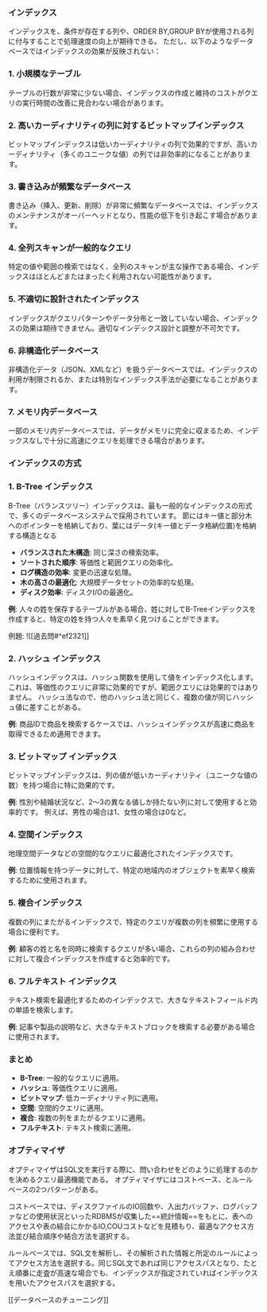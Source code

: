 ### インデックス
インデックスを、条件が存在する列や、ORDER BY,GROUP BYが使用される列に付与することで処理速度の向上が期待できる。
ただし、以下のようなデータベースではインデックスの効果が反映されない：

### 1. **小規模なテーブル**
テーブルの行数が非常に少ない場合、インデックスの作成と維持のコストがクエリの実行時間の改善に見合わない場合があります。

### 2. **高いカーディナリティの列に対するビットマップインデックス**
ビットマップインデックスは低いカーディナリティの列で効果的ですが、高いカーディナリティ（多くのユニークな値）の列では非効率的になることがあります。

### 3. **書き込みが頻繁なデータベース**
書き込み（挿入、更新、削除）が非常に頻繁なデータベースでは、インデックスのメンテナンスがオーバーヘッドとなり、性能の低下を引き起こす場合があります。

### 4. **全列スキャンが一般的なクエリ**
特定の値や範囲の検索ではなく、全列のスキャンが主な操作である場合、インデックスはほとんどまたはまったく利用されない可能性があります。

### 5. **不適切に設計されたインデックス**
インデックスがクエリパターンやデータ分布と一致していない場合、インデックスの効果は期待できません。適切なインデックス設計と調整が不可欠です。

### 6. **非構造化データベース**
非構造化データ（JSON、XMLなど）を扱うデータベースでは、インデックスの利用が制限されるか、または特別なインデックス手法が必要になることがあります。

### 7. **メモリ内データベース**
一部のメモリ内データベースでは、データがメモリに完全に収まるため、インデックスなしで十分に高速にクエリを処理できる場合があります。

### インデックスの方式

### 1. **B-Tree インデックス**
B-Tree（バランスツリー）インデックスは、最も一般的なインデックスの形式で、多くのデータベースシステムで採用されています。
節にはキー値と部分木へのポインターを格納しており、葉にはデータ(キー値とデータ格納位置)を格納する構造となる

- **バランスされた木構造**: 同じ深さの検索効率。
- **ソートされた順序**: 等価性と範囲クエリの効率化。
- **ログ構造の効率**: 変更の迅速な処理。
- **木の高さの最適化**: 大規模データセットの効率的な処理。
- **ディスク効率**: ディスクI/Oの最適化。

**例**: 人々の姓を保存するテーブルがある場合、姓に対してB-Treeインデックスを作成すると、特定の姓を持つ人々を素早く見つけることができます。

例題:
![[過去問#^ef2321]]

### 2. **ハッシュ インデックス**
ハッシュインデックスは、ハッシュ関数を使用して値をインデックス化します。これは、等価性のクエリに非常に効果的ですが、範囲クエリには効果的ではありません。
ハッシュ法なので、他のハッシュ法と同じく、複数の値が同じハッシュ値に差すことがある。

**例**: 商品IDで商品を検索するケースでは、ハッシュインデックスが高速に商品を取得できるため適用できます。

### 3. **ビットマップ インデックス**
ビットマップインデックスは、列の値が低いカーディナリティ（ユニークな値の数）を持つ場合に特に効果的です。

**例**: 性別や結婚状況など、2～3の異なる値しか持たない列に対して使用すると効率的です。
例えば、男性の場合は1、女性の場合は0など。

### 4. **空間インデックス**
地理空間データなどの空間的なクエリに最適化されたインデックスです。

**例**: 位置情報を持つデータに対して、特定の地域内のオブジェクトを素早く検索するために使用されます。

### 5. **複合インデックス**
複数の列にまたがるインデックスで、特定のクエリが複数の列を頻繁に使用する場合に便利です。

**例**: 顧客の姓と名を同時に検索するクエリが多い場合、これらの列の組み合わせに対して複合インデックスを作成すると効率的です。

### 6. **フルテキスト インデックス**
テキスト検索を最適化するためのインデックスで、大きなテキストフィールド内の単語を検索します。

**例**: 記事や製品の説明など、大きなテキストブロックを検索する必要がある場合に使用されます。

### **まとめ**
- **B-Tree**: 一般的なクエリに適用。
- **ハッシュ**: 等価性クエリに適用。
- **ビットマップ**: 低カーディナリティ列に適用。
- **空間**: 空間的クエリに適用。
- **複合**: 複数の列をまたがるクエリに適用。
- **フルテキスト**: テキスト検索に適用。

### オプティマイザ
オプティマイザはSQL文を実行する際に、問い合わせをどのように処理するのかを決めるクエリ最適機能である。
オプティマイザにはコストベース、とルールベースの2つパターンがある。

コストベースでは、ディスクファイルのIO回数や、入出力バッファ、ログバッファなどの使用状況といったRDBMSが収集した==統計情報==をもとに、表へのアクセスや表の結合にかかるIO,COUコストなどを見積もり、最適なアクセス方法並び結合順序や結合方法を選択する。

ルールベースでは、SQL文を解析し、その解析された情報と所定のルールによってアクセス方法を選択する。同じSQL文であれば同じアクセスパスとなり、たとえ順番に走査が高速な場合でも、インデックスが指定されていればインデックスを用いたアクセスパスを選択する。

[[データベースのチューニング]]
